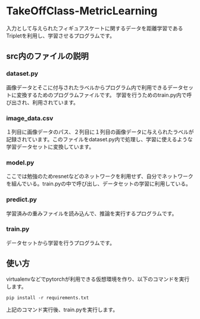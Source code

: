 # TakeOffClass-MetricLearning
入力として与えられたフィギュアスケートに関するデータを距離学習であるTripletを利用し、学習させるプログラムです。
## src内のファイルの説明
### dataset.py
画像データとそこに付与されたラベルからプログラム内で利用できるデータセットに変換するためのプログラムファイルです。
学習を行うためのtrain.py内で呼び出され、利用されています。
### image_data.csv
１列目に画像データのパス、２列目に１列目の画像データに与えられたラベルが記録されています。このファイルをdataset.py内で処理し、学習に使えるような学習データセットに変換しています。
### model.py
ここでは勉強のためresnetなどのネットワークを利用せず、自分でネットワークを組んでいる。train.pyの中で呼び出し、データセットの学習に利用している。
### predict.py
学習済みの重みファイルを読み込んで、推論を実行するプログラムです。
### train.py
データセットから学習を行うプログラムです。

## 使い方
virtualenvなどでpytorchが利用できる仮想環境を作り、以下のコマンドを実行します。
```
pip install -r requirements.txt
```
上記のコマンド実行後、train.pyを実行します。

